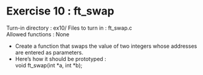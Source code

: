 # Exercise 10 : ft_swap
Turn-in directory : ex10/ Files to turn in : ft_swap.c 
<br />Allowed functions : None

- Create a function that swaps the value of two integers whose addresses are entered as parameters.
- Here’s how it should be prototyped :
<br />void ft_swap(int *a, int *b);
